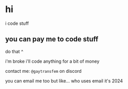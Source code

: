 # hi

i code stuff

## you can pay me to code stuff

do that ^

i'm broke i'll code anything for a bit of money

contact me: `@gaytransfem` on discord

you can email me too but like... who uses email it's 2024
